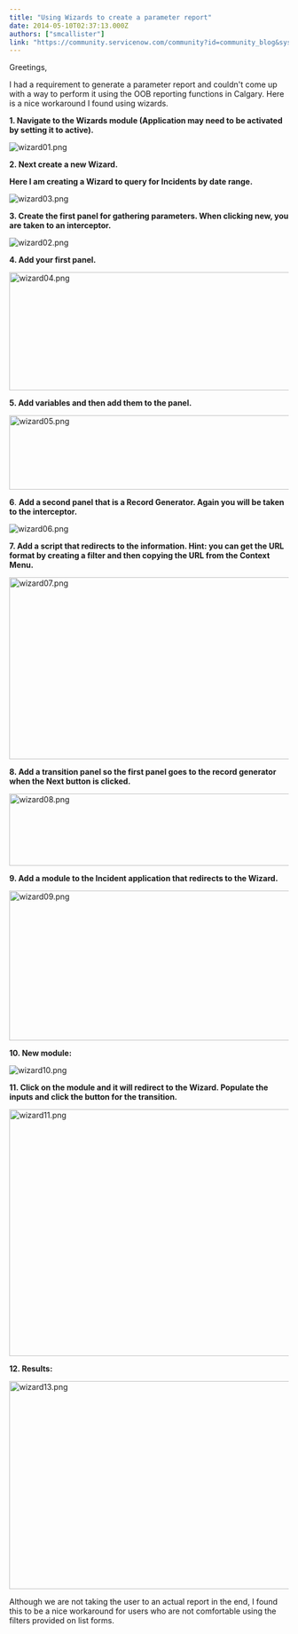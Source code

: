 ```yaml
---
title: "Using Wizards to create a parameter report"
date: 2014-05-10T02:37:13.000Z
authors: ["smcallister"]
link: "https://community.servicenow.com/community?id=community_blog&sys_id=a0ad22a9dbd0dbc01dcaf3231f9619c0"
---
```

<p>Greetings,</p><p>I had a requirement to generate a parameter report and couldn't come up with a way to perform it using the OOB reporting functions in Calgary. Here is a nice workaround I found using wizards.</p><p></p><p><strong>1. Navigate to the Wizards module (Application may need to be activated by setting it to active).</strong></p><p><img   alt="wizard01.png" class="image-0 jive-image" src="d2f38006dbd85fc03eb27a9e0f961923.iix" style="height: auto;"/></p><p><strong>2. Next create a new Wizard. </strong></p><p><strong>Here I am creating a Wizard to query for Incidents by date range.</strong></p><p><img   alt="wizard03.png" class="jive-image image-2" src="9fbfdb35dbdc53049c9ffb651f961986.iix" style="height: auto;"/></p><p></p><p><strong>3. Create the first panel for gathering parameters. When clicking new, you are taken to an interceptor.</strong></p><p><img   alt="wizard02.png" class="jive-image image-3" src="2d0f050edb1897049c9ffb651f96199a.iix" style="height: auto;"/></p><p><strong>4. Add your first panel.</strong></p><p><img   alt="wizard04.png" class="jive-image image-4" height="213" src="a4daa886db94dfc068c1fb651f961931.iix" style="height: 213px; width: 815.185px;" width="815"/></p><p></p><p><strong>5. Add variables and then add them to the panel.</strong></p><p><img   alt="wizard05.png" class="jive-image image-5" src="cae6800adb981304b322f4621f96190b.iix" style="height: 134px; width: 620px;"/></p><p></p><p><strong>6</strong>. <strong>Add a second panel that is a Record Generator. Again you will be taken to the interceptor.</strong></p><p><img   alt="wizard06.png" class="jive-image image-6" src="31a4efb5dbdc9f04e9737a9e0f9619d0.iix" style="height: auto;"/></p><p><strong>7. Add a script that redirects to the information. Hint: you can get the URL format by creating a filter and then copying the URL from the Context Menu.</strong></p><p><img   alt="wizard07.png" class="jive-image image-7" height="328" src="44080502db9497049c9ffb651f9619e7.iix" style="height: 328px; width: 907.857px;" width="908"/></p><p><strong>8. Add a transition panel so the first panel goes to the record generator when the Next button is clicked.</strong></p><p><img   alt="wizard08.png" class="jive-image image-8" src="8e97ecc2db14dfc068c1fb651f9619a1.iix" style="height: 130px; width: 620px;"/></p><p></p><p><strong>9. Add a module to the Incident application that redirects to the Wizard.</strong></p><p><img   alt="wizard09.png" class="jive-image image-9" height="270" src="108e0846db1417041dcaf3231f9619c5.iix" style="height: 270px; width: 876.44px;" width="876"/></p><p><strong>10. New module:</strong></p><p><img   alt="wizard10.png" class="image-10 jive-image" src="69baa7b9dbd09b048c8ef4621f9619e5.iix" style="height: auto;"/></p><p><strong>11. Click on the module and it will redirect to the Wizard. Populate the inputs and click the button for the transition.</strong></p><p><img   alt="wizard11.png" class="jive-image image-11" src="fa8dcd0edbd41b04ed6af3231f961905.iix" style="height: 445px; width: 620px;"/></p><p></p><p><strong>12. Results:</strong></p><p><img   alt="wizard13.png" class="jive-image image-12" height="375" src="d92ba482dbd4dfc03eb27a9e0f9619e5.iix" style="height: 375px; width: 782.828px;" width="783"/></p><p></p><p>Although we are not taking the user to an actual report in the end, I found this to be a nice workaround for users who are not comfortable using the filters provided on list forms.</p>